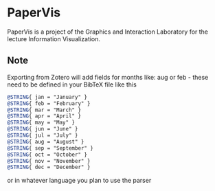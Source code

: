 # PaperVis

PaperVis is a project of the Graphics and Interaction Laboratory for the lecture Information Visualization.


## Note

Exporting from Zotero will add fields for months like: aug or feb - these need to be defined in your BibTeX file like this
```bibtex
@STRING{ jan = "January" }
@STRING{ feb = "February" }
@STRING{ mar = "March" }
@STRING{ apr = "April" }
@STRING{ may = "May" }
@STRING{ jun = "June" }
@STRING{ jul = "July" }
@STRING{ aug = "August" }
@STRING{ sep = "September" }
@STRING{ oct = "October" }
@STRING{ nov = "November" }
@STRING{ dec = "December" }
```
or in whatever language you plan to use the parser
